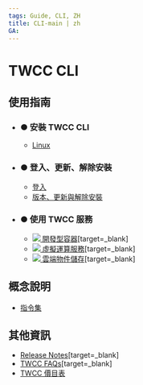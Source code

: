 ```yaml
---
tags: Guide, CLI, ZH
title: CLI-main | zh
GA:
---
```


# TWCC CLI

使用指南
---

- ### ● 安裝 TWCC CLI
    - [Linux](https://man.twcc.ai/@TWSC/cli-install-linux-zh)
- ### ● 登入、更新、解除安裝
    - [登入](https://man.twcc.ai/@TWSC/cli-signin-zh)
    - [版本、更新與解除安裝](https://man.twcc.ai/@TWSC/cli-version-update-uninstall-zh)
- ### ● 使用 TWCC 服務
    - [![](https://cos.twcc.ai/SYS-MANUAL/uploads/upload_0b81080da8a39866cd1e0aa0471e9552.png) 開發型容器](https://man.twcc.ai/@twccdocs/doc-ccs-main-zh)[target=_blank]
    - [![](https://cos.twcc.ai/SYS-MANUAL/uploads/upload_af58322eb82b649d1f29aca1f201a117.png) 虛擬運算服務](https://man.twcc.ai/@twccdocs/doc-vcs-main-zh)[target=_blank]
    - [ ![](https://cos.twcc.ai/SYS-MANUAL/uploads/upload_a798c7edb1b5032ecf92265a3150a7ec.png) 雲端物件儲存](https://man.twcc.ai/@twccdocs/doc-cos-main-zh)[target=_blank]



概念說明
---

- [指令集](https://man.twcc.ai/@TWSC/BJ_VQVKed)

其他資訊
---

- [Release Notes](https://github.com/twcc/TWCC-CLI/tree/v0.5#twcc-cli-project)[target=_blank]
- [TWCC FAQs](https://man.twcc.ai/@twccdocs/faq-zh/https%3A%2F%2Fman.twcc.ai%2F%40twccdocs%2Ffaq-cli-deploy-zh)[target=_blank]
- [TWCC 價目表](https://man.twcc.ai/@twccdocs/SJWlN3YDr)